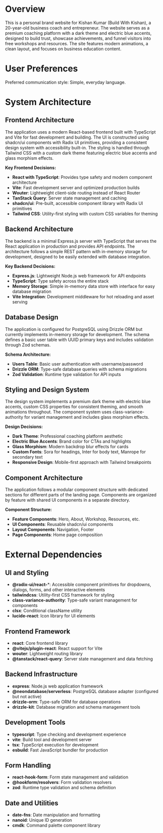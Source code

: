 # Overview

This is a personal brand website for Kishan Kumar (Build With Kishan), a 20-year-old business coach and entrepreneur. The website serves as a premium coaching platform with a dark theme and electric blue accents, designed to build trust, showcase achievements, and funnel visitors into free workshops and resources. The site features modern animations, a clean layout, and focuses on business education content.

# User Preferences

Preferred communication style: Simple, everyday language.

# System Architecture

## Frontend Architecture
The application uses a modern React-based frontend built with TypeScript and Vite for fast development and building. The UI is constructed using shadcn/ui components with Radix UI primitives, providing a consistent design system with accessibility built-in. The styling is handled through Tailwind CSS with a custom dark theme featuring electric blue accents and glass morphism effects.

**Key Frontend Decisions:**
- **React with TypeScript**: Provides type safety and modern component architecture
- **Vite**: Fast development server and optimized production builds
- **Wouter**: Lightweight client-side routing instead of React Router
- **TanStack Query**: Server state management and caching
- **shadcn/ui**: Pre-built, accessible component library with Radix UI primitives
- **Tailwind CSS**: Utility-first styling with custom CSS variables for theming

## Backend Architecture
The backend is a minimal Express.js server with TypeScript that serves the React application in production and provides API endpoints. The architecture follows a simple REST pattern with in-memory storage for development, designed to be easily extended with database integration.

**Key Backend Decisions:**
- **Express.js**: Lightweight Node.js web framework for API endpoints
- **TypeScript**: Type safety across the entire stack
- **Memory Storage**: Simple in-memory data store with interface for easy database migration
- **Vite Integration**: Development middleware for hot reloading and asset serving

## Database Design
The application is configured for PostgreSQL using Drizzle ORM but currently implements in-memory storage for development. The schema defines a basic user table with UUID primary keys and includes validation through Zod schemas.

**Schema Architecture:**
- **Users Table**: Basic user authentication with username/password
- **Drizzle ORM**: Type-safe database queries with schema migrations
- **Zod Validation**: Runtime type validation for API inputs

## Styling and Design System
The design system implements a premium dark theme with electric blue accents, custom CSS properties for consistent theming, and smooth animations throughout. The component system uses class-variance-authority for variant management and includes glass morphism effects.

**Design Decisions:**
- **Dark Theme**: Professional coaching platform aesthetic
- **Electric Blue Accents**: Brand color for CTAs and highlights
- **Glass Morphism**: Modern backdrop blur effects for cards
- **Custom Fonts**: Sora for headings, Inter for body text, Manrope for secondary text
- **Responsive Design**: Mobile-first approach with Tailwind breakpoints

## Component Architecture
The application follows a modular component structure with dedicated sections for different parts of the landing page. Components are organized by feature with shared UI components in a separate directory.

**Component Structure:**
- **Feature Components**: Hero, About, Workshop, Resources, etc.
- **UI Components**: Reusable shadcn/ui components
- **Layout Components**: Navigation, Footer
- **Page Components**: Home page composition

# External Dependencies

## UI and Styling
- **@radix-ui/react-***: Accessible component primitives for dropdowns, dialogs, forms, and other interactive elements
- **tailwindcss**: Utility-first CSS framework for styling
- **class-variance-authority**: Type-safe variant management for components
- **clsx**: Conditional className utility
- **lucide-react**: Icon library for UI elements

## Frontend Framework
- **react**: Core frontend library
- **@vitejs/plugin-react**: React support for Vite
- **wouter**: Lightweight routing library
- **@tanstack/react-query**: Server state management and data fetching

## Backend Infrastructure
- **express**: Node.js web application framework
- **@neondatabase/serverless**: PostgreSQL database adapter (configured but not active)
- **drizzle-orm**: Type-safe ORM for database operations
- **drizzle-kit**: Database migration and schema management tools

## Development Tools
- **typescript**: Type checking and development experience
- **vite**: Build tool and development server
- **tsx**: TypeScript execution for development
- **esbuild**: Fast JavaScript bundler for production

## Form Handling
- **react-hook-form**: Form state management and validation
- **@hookform/resolvers**: Form validation resolvers
- **zod**: Runtime type validation and schema definition

## Date and Utilities
- **date-fns**: Date manipulation and formatting
- **nanoid**: Unique ID generation
- **cmdk**: Command palette component library